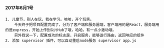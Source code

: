#### 2017年6月1号
    1. 儿童节，别人在玩，我在学习。咳咳，开个玩笑。
        今天终于把项目配置完成了，分为了客户端和服务器端，客户端用的是React，服务端用的是express，开始上传到GitHub了哦，哈哈，有一点小激动哦。
        另外我说一下，配置成功的标志是，开启服务，能够运行路由，返回响应的组件
    2. 添加 supervisor 插件，可以自动重启node服务 supervisor app.js